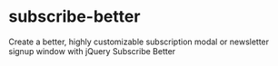 subscribe-better
================

Create a better, highly customizable subscription modal or newsletter signup window with jQuery Subscribe Better
